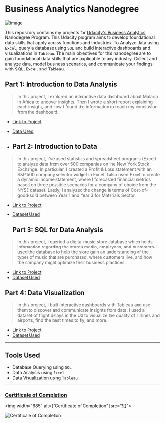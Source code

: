# Business Analytics Nanodegree

![image](https://user-images.githubusercontent.com/86031983/175003761-99ee51cf-9900-45de-af49-9465279eaa39.png)

This repository contains my projects for [Udacity's Business Analytics](https://www.udacity.com/course/business-analytics-nanodegree--nd098) Nanodegree Program. This Udacity program aims to develop foundational data skills that apply across functions and industries. To Analyze data using `Excel`, query a database using `SQL` and build interactive dashboards and visualizations in `Tableau`. The main objectives for this nanodegree are to gain foundational data skills that are applicable to any industry. Collect and analyze data, model business scenarios, and communicate your findings with SQL, Excel, and Tableau. 


## Part 1: Introduction to Data Analysis


> In this project, I explored an interactive data dashboard about Malaria in Africa to uncover insights. Then I wrote a short report explaining each insight, and how I found the information to reach my conclusion from the dashboard.



- [Link to Project](https://github.com/fatm2/Business-Analytics-Nanodegree/tree/main/Project%201-Interpret%20a%20Data%20Visualization)
- [Data Used](https://public.tableau.com/app/profile/matt.chambers/viz/LinkedInTopSkills2016-MakeoverMonday/LinkedInTopSkills2016-MakeoverMonday)

- ## Part 2: Introduction to Data
> In this project, I've used statistics and spreadsheet programs (Excel) to analyze data from over 500 companies on the New York Stock Exchange. In particular, I created a Profit & Loss statement with an S&P 500 company selector widget in Excel. I also used Excel to create a dynamic income statement, where I forecasted financial metrics based on three possible scenarios for a company of choice from the NYSE dataset. Lastly, I analyzed the change in terms of Cost-of-good-sold between Year 1 and Year 3 for Materials Sector.

- [Link to Project](https://github.com/fatm2/Business-Analytics-Nanodegree/tree/main/Project%202-%20Analyze%20NYSE%20Data)
- [Dataset Used](https://github.com/fatm2/Business-Analytics-Nanodegree/blob/main/Project%202-%20Analyze%20NYSE%20Data/Dataset%20(NYSE%20S%26P%20500).xlsx)


  ## Part 3: SQL for Data Analysis


> In this project, I queried a digital music store database which holds information regarding the store’s media, employees, and customers. I used the database to help the store gain an understanding of the types of music that are purchased, where customers live, and how the company might optimize their business practices.

- [Link to Project](https://github.com/fatm2/Business-Analytics-Nanodegree/tree/main/Project%203-%20Query%20a%20Digital%20Music%20Store%20Database)
- [Dataset Used](https://github.com/fatm2/Business-Analytics-Nanodegree/tree/main/Project%203-%20Query%20a%20Digital%20Music%20Store%20Database/chinook-db/chinook_db)



## Part 4: Data Visualization

> In this project, I built interactive dashboards with Tableau and use them to discover and communicate insights from data. I used a dataset of flight delays in the US to visualize the quality of airlines and airports, find the best times to fly, and more.

- [Link to Project](https://github.com/fatm2/Business-Analytics-Nanodegree/tree/main/Project%204-Build%20Data%20Dashboards)
- [Dataset Used](https://github.com/fatm2/Business-Analytics-Nanodegree/blob/main/Project%204-Build%20Data%20Dashboards/youtubedata.zip)

---
## Tools Used

- Database Querying using `SQL` 
- Data Analysis using `Excel` 
- Data Visualization using `Tableau`

---
### [Certificate of Completion](https://confirm.udacity.com/XCKD2HCD)

<img width="685" alt=["Certificate of Completion"] src="![]">


![Certificate of Completion](https://github.com/fatm2/Business-Analytics-Nanodegree/assets/109034314/12e26331-0238-45b4-be06-2c077e2d17ed)




